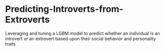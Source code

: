 # Predicting-Introverts-from-Extroverts
Leveraging and tuning a LGBM model to predict whether an individual is an introvert or an extrovert based upon their social behavior and personality traits

